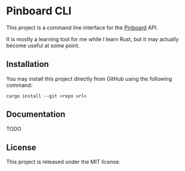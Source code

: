 # Pinboard CLI

This project is a command line interface for the [Pinboard](https://pinboard.in)
API.

It is mostly a learning tool for me while I learn Rust, but it may actually
become useful at some point.

## Installation

You may install this project directly from GitHub using the following command:

`cargo install --git <repo url>`

## Documentation

TODO

## License

This project is released under the MIT license.

